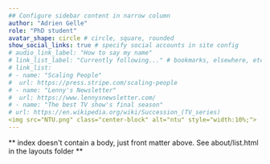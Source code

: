 ```yaml
---
## Configure sidebar content in narrow column
author: "Adrien Gelle"
role: "PhD student"
avatar_shape: circle # circle, square, rounded
show_social_links: true # specify social accounts in site config
# audio_link_label: "How to say my name"
# link_list_label: "Currently following..." # bookmarks, elsewhere, etc.
# link_list:
# - name: "Scaling People"
#  url: https://press.stripe.com/scaling-people
# - name: "Lenny's Newsletter"
#  url: https://www.lennysnewsletter.com/
# - name: "The best TV show's final season"
# url: https://en.wikipedia.org/wiki/Succession_(TV_series)
<img src="NTU.png" class="center-block" alt="ntu" style="width:10%;">
---
```


** index doesn't contain a body, just front matter above.
See about/list.html in the layouts folder **
